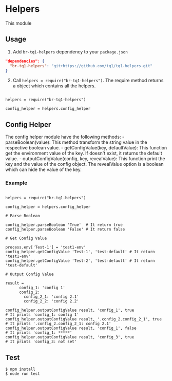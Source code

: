 # Helpers

This module 

## Usage

1. Add `br-tq1-helpers` dependency to your `package.json`

  ```json
  "dependencies": {
    "br-tq1-helpers": "git+https://github.com/tq1/tq1-helpers.git"
  }
  ```
2. Call `helpers = require("br-tq1-helpers")`. The require method returns a object which contains all the helpers.

  ```

  helpers = require("br-tq1-helpers")

  config_helper = helpers.config_helper

  ```

## Config Helper

  The config helper module have the following methods:
    - parseBoolean(value): This method transform the string value in the respective boolean value.
    - getConfigValue(key, defaultValue): This function get the environment value of the key. If doesn't exist, it returns the default value.
    - outputConfigValue(config, key, revealValue): This function print the key and the value of the config object. The revealValue option is a boolean which can hide the value of the key.

### Example

  ```

  helpers = require("br-tq1-helpers")

  config_helper = helpers.config_helper

  # Parse Boolean

  config_helper.parseBoolean 'True'  # It return true
  config_helper.parseBoolean 'False' # It return false

  # Get Config Value

  process.env['Test-1'] = 'test1-env'
  config_helper.getConfigValue 'Test-1', 'test-default' # It return 'test1-env'
  config_helper.getConfigValue 'Test-2', 'test-default' # It return 'test-default'

  # Output Config Value

  result = 
        config_1: 'config 1'
        config_2: 
          config_2_1: 'config 2.1'
          config_2_2: 'config 2.2'

  config_helper.outputConfigValue result, 'config_1', true               # It prints 'config_1: config 1'
  config_helper.outputConfigValue result, '.config_2.config_2_1', true   # It prints '.config_2.config_2_1: config 2.1'
  config_helper.outputConfigValue result, 'config_1', false              # It prints 'config_1: *****'
  config_helper.outputConfigValue result, 'config_3', true               # It prints 'config_3: not set'

  ```

## Test

```
$ npm install
$ node run test
```
